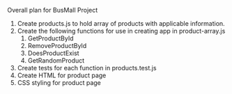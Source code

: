 Overall plan for BusMall Project

1. Create products.js to hold array of products with applicable information.
2. Create the following functions for use in creating app in product-array.js
    1. GetProductById
    2. RemoveProductById
    3. DoesProductExist
    4. GetRandomProduct
3. Create tests for each function in products.test.js
4. Create HTML for product page
5. CSS styling for product page
